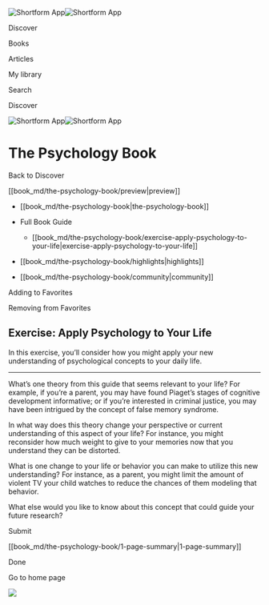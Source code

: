 ![Shortform App](/img/logo.36a2399e.svg)![Shortform App](/img/logo-dark.70c1b072.svg)

Discover

Books

Articles

My library

Search

Discover

![Shortform App](/img/logo.36a2399e.svg)![Shortform App](/img/logo-dark.70c1b072.svg)

# The Psychology Book

Back to Discover

[[book_md/the-psychology-book/preview|preview]]

  * [[book_md/the-psychology-book|the-psychology-book]]
  * Full Book Guide

    * [[book_md/the-psychology-book/exercise-apply-psychology-to-your-life|exercise-apply-psychology-to-your-life]]
  * [[book_md/the-psychology-book/highlights|highlights]]
  * [[book_md/the-psychology-book/community|community]]



Adding to Favorites 

Removing from Favorites 

## Exercise: Apply Psychology to Your Life

In this exercise, you’ll consider how you might apply your new understanding of psychological concepts to your daily life.

* * *

What’s one theory from this guide that seems relevant to your life? For example, if you’re a parent, you may have found Piaget’s stages of cognitive development informative; or if you’re interested in criminal justice, you may have been intrigued by the concept of false memory syndrome.

In what way does this theory change your perspective or current understanding of this aspect of your life? For instance, you might reconsider how much weight to give to your memories now that you understand they can be distorted.

What is one change to your life or behavior you can make to utilize this new understanding? For instance, as a parent, you might limit the amount of violent TV your child watches to reduce the chances of them modeling that behavior.

What else would you like to know about this concept that could guide your future research?

Submit 

[[book_md/the-psychology-book/1-page-summary|1-page-summary]]

Done

Go to home page 

![](https://bat.bing.com/action/0?ti=56018282&Ver=2&mid=36e44bcf-f3cc-4254-b137-c3de5bdca95b&sid=1711133063fa11eebdec89a8b8ae3bbc&vid=171147a063fa11eea7440fcfeb230d96&vids=0&msclkid=N&pi=0&lg=en-US&sw=800&sh=600&sc=24&nwd=1&tl=Shortform%20%7C%20Book&p=https%3A%2F%2Fwww.shortform.com%2Fapp%2Fbook%2Fthe-psychology-book%2Fexercise-apply-psychology-to-your-life&r=&lt=429&evt=pageLoad&sv=1&rn=770510)
